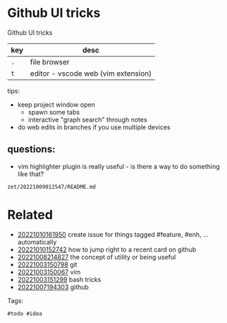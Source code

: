 # Github UI tricks

Github UI tricks

| key | desc                                |
|-----|-------------------------------------|
| `.` | file browser                        |
| `t` | editor - vscode web (vim extension) |

tips:
- keep project window open
  - spawn some tabs
  - interactive "graph search" through notes
- do web edits in branches if you use multiple devices

## questions:

- vim highlighter plugin is really useful - is there a way to do something like that?

` zet/20221009012547/README.md `

# Related

- [20221010161950](/zet/20221010161950/README.md) create issue for things tagged #feature, #enh, ... automatically
- [20221010152742](/zet/20221010152742/README.md) how to jump right to a recent card on github
- [20221008214827](/zet/20221008214827/README.md) the concept of utility or being useful
- [20221003150798](/zet/20221003150798/README.md) git
- [20221003150067](/zet/20221003150067/README.md) vim
- [20221003151299](/zet/20221003151299/README.md) bash tricks
- [20221007194303](/zet/20221007194303/README.md) github

Tags:

    #todo #idea
